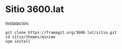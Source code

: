 # Sitio 3600.lat

Instalación:

```
git clone https://framagit.org/3600.lat/sitio.git
cd sitio/themes/minimo
npm install
```

